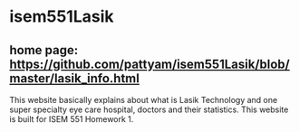 # isem551Lasik

## home page: https://github.com/pattyam/isem551Lasik/blob/master/lasik_info.html
This website basically explains about what is Lasik Technology and one super specialty eye care hospital, doctors and their statistics. This website is built for ISEM 551 Homework 1.
